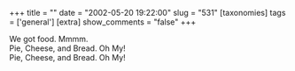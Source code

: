 +++
title = ""
date = "2002-05-20 19:22:00"
slug = "531"
[taxonomies]
tags = ['general']
[extra]
show_comments = "false"
+++

We got food. Mmmm.  
Pie, Cheese, and Bread. Oh My!  
Pie, Cheese, and Bread. Oh My!
